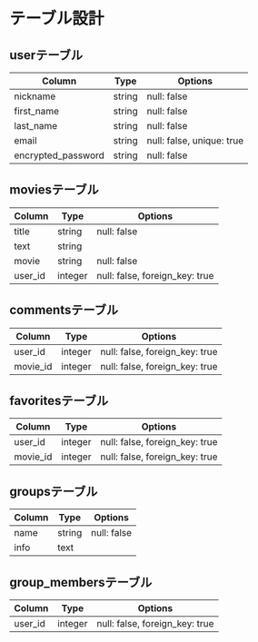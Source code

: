 # テーブル設計

## userテーブル

| Column                | Type   | Options                   |
| --------------------- | ------ | ------------------------- |
| nickname              | string | null: false               |
| first_name            | string | null: false               |
| last_name             | string | null: false               |
| email                 | string | null: false, unique: true |
| encrypted_password    | string | null: false               |

## moviesテーブル

| Column                | Type    | Options                        |
| --------------------- | ------- | ------------------------------ |
| title                 | string  | null: false                    |
| text                  | string  |                                |
| movie                 | string  | null: false                    |
| user_id               | integer | null: false, foreign_key: true |

## commentsテーブル

| Column                | Type    | Options                        |
| --------------------- | ------- | ------------------------------ |
| user_id               | integer | null: false, foreign_key: true |
| movie_id              | integer | null: false, foreign_key: true |

## favoritesテーブル

| Column                | Type    | Options                        |
| --------------------- | ------- | ------------------------------ |
| user_id               | integer | null: false, foreign_key: true |
| movie_id              | integer | null: false, foreign_key: true |

## groupsテーブル
| Column                | Type   | Options                        |
| --------------------- | ------ | ------------------------------ |
| name                  | string | null: false                    |
| info                  | text   |                                |

## group_membersテーブル

| Column                | Type    | Options                        |
| --------------------- | ------- | ------------------------------ |
| user_id               | integer | null: false, foreign_key: true |